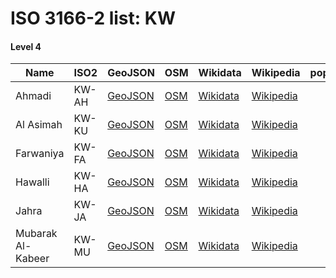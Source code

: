 # ISO 3166-2 list: KW


#### Level 4
Name | ISO2 | GeoJSON | OSM | Wikidata | Wikipedia | population 
--- | --- | --- | --- | --- | --- | --- 
Ahmadi | KW-AH | [GeoJSON](../../export/geojson/q7/iso2/KW/KW-AH.geojson) | [OSM](https://www.openstreetmap.org/relation/4579477) | [Wikidata](https://www.wikidata.org/wiki/Q552354) | [Wikipedia](http://en.wikipedia.org/wiki/ar%3A%D9%85%D8%AD%D8%A7%D9%81%D8%B8%D8%A9%20%D8%A7%D9%84%D8%A3%D8%AD%D9%85%D8%AF%D9%8A) | 
Al Asimah | KW-KU | [GeoJSON](../../export/geojson/q7/iso2/KW/KW-KU.geojson) | [OSM](https://www.openstreetmap.org/relation/4579478) | [Wikidata](https://www.wikidata.org/wiki/Q1046645) | [Wikipedia](http://en.wikipedia.org/wiki/en%3ACapital%20Governorate%20%28Kuwait%29) | 
Farwaniya | KW-FA | [GeoJSON](../../export/geojson/q7/iso2/KW/KW-FA.geojson) | [OSM](https://www.openstreetmap.org/relation/4579479) | [Wikidata](https://www.wikidata.org/wiki/Q1072757) | [Wikipedia](http://en.wikipedia.org/wiki/ar%3A%D9%85%D8%AD%D8%A7%D9%81%D8%B8%D8%A9%20%D8%A7%D9%84%D9%81%D8%B1%D9%88%D8%A7%D9%86%D9%8A%D8%A9) | 
Hawalli | KW-HA | [GeoJSON](../../export/geojson/q7/iso2/KW/KW-HA.geojson) | [OSM](https://www.openstreetmap.org/relation/4579480) | [Wikidata](https://www.wikidata.org/wiki/Q747432) | [Wikipedia](http://en.wikipedia.org/wiki/en%3AHawalli%20Governorate) | 
Jahra | KW-JA | [GeoJSON](../../export/geojson/q7/iso2/KW/KW-JA.geojson) | [OSM](https://www.openstreetmap.org/relation/4579481) | [Wikidata](https://www.wikidata.org/wiki/Q405701) | [Wikipedia](http://en.wikipedia.org/wiki/en%3AJahra%20Governorate) | 
Mubarak Al-Kabeer | KW-MU | [GeoJSON](../../export/geojson/q7/iso2/KW/KW-MU.geojson) | [OSM](https://www.openstreetmap.org/relation/4579482) | [Wikidata](https://www.wikidata.org/wiki/Q913370) | [Wikipedia](http://en.wikipedia.org/wiki/en%3AMubarak%20Al-Kabeer%20Governorate) | 
